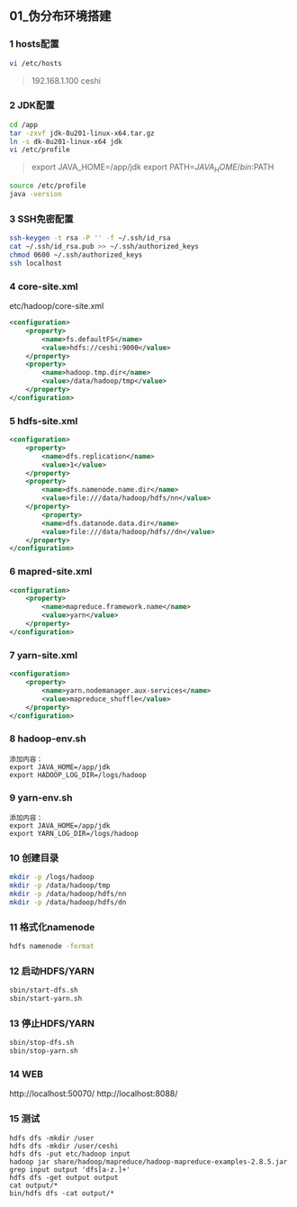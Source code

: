 ## 01_伪分布环境搭建

### 1 hosts配置

```bash
vi /etc/hosts
```

>192.168.1.100    ceshi



### 2 JDK配置

```bash
cd /app
tar -zxvf jdk-8u201-linux-x64.tar.gz
ln -s dk-8u201-linux-x64 jdk
vi /etc/profile
```

>export JAVA_HOME=/app/jdk
>export PATH=$JAVA_HOME/bin:$PATH

```bash
source /etc/profile
java -version
```



### 3 SSH免密配置

```bash
ssh-keygen -t rsa -P '' -f ~/.ssh/id_rsa
cat ~/.ssh/id_rsa.pub >> ~/.ssh/authorized_keys
chmod 0600 ~/.ssh/authorized_keys
ssh localhost
```



### 4 core-site.xml

etc/hadoop/core-site.xml

```xml
<configuration>
    <property>
        <name>fs.defaultFS</name>
        <value>hdfs://ceshi:9000</value>
    </property>
    <property>
        <name>hadoop.tmp.dir</name>
        <value>/data/hadoop/tmp</value>
    </property>    
</configuration>
```



### 5 hdfs-site.xml

```xml
<configuration>
    <property>
        <name>dfs.replication</name>
        <value>1</value>
    </property>
    <property>
        <name>dfs.namenode.name.dir</name>
        <value>file:///data/hadoop/hdfs/nn</value>
    </property>
        <property>
        <name>dfs.datanode.data.dir</name>
        <value>file:///data/hadoop/hdfs//dn</value>
    </property> 
</configuration>
```



### 6 mapred-site.xml

```xml
<configuration>
    <property>
        <name>mapreduce.framework.name</name>
        <value>yarn</value>
    </property>
</configuration>
```



### 7 yarn-site.xml

```xml
<configuration>
    <property>
        <name>yarn.nodemanager.aux-services</name>
        <value>mapreduce_shuffle</value>
    </property>
</configuration>
```



### 8 hadoop-env.sh

```
添加内容：
export JAVA_HOME=/app/jdk
export HADOOP_LOG_DIR=/logs/hadoop
```



### 9 yarn-env.sh

```
添加内容：
export JAVA_HOME=/app/jdk
export YARN_LOG_DIR=/logs/hadoop
```



### 10 创建目录

```bash
mkdir -p /logs/hadoop 
mkdir -p /data/hadoop/tmp
mkdir -p /data/hadoop/hdfs/nn
mkdir -p /data/hadoop/hdfs/dn
```



### 11 格式化namenode

```bash
hdfs namenode -format
```



### 12 启动HDFS/YARN

```bash
sbin/start-dfs.sh
sbin/start-yarn.sh
```



### 13 停止HDFS/YARN

```bash
sbin/stop-dfs.sh
sbin/stop-yarn.sh
```



### 14 WEB

http://localhost:50070/
http://localhost:8088/



### 15 测试

```shell
hdfs dfs -mkdir /user
hdfs dfs -mkdir /user/ceshi
hdfs dfs -put etc/hadoop input
hadoop jar share/hadoop/mapreduce/hadoop-mapreduce-examples-2.8.5.jar grep input output 'dfs[a-z.]+'
hdfs dfs -get output output
cat output/* 
bin/hdfs dfs -cat output/*
```




